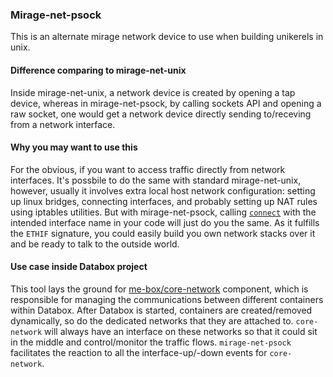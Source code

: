 ### Mirage-net-psock
This is an alternate mirage network device to use when building unikerels in unix.

#### Difference comparing to mirage-net-unix
Inside mirage-net-unix, a network device is created by opening a tap device, whereas in mirage-net-psock, by calling sockets API and opening a raw socket, one would get a network device directly sending to/receving from a network interface.

#### Why you may want to use this
For the obvious, if you want to access traffic directly from network interfaces. It's possbile to do the same with standard mirage-net-unix, however, usually it involves extra local host network configuration: setting up linux bridges, connecting interfaces, and probably setting up NAT rules using iptables utilities. But with mirage-net-psock, calling [`connect`](https://github.com/me-box/mirage-net-psock/blob/master/lib/netif.mli#L22) with the intended interface name in your code will just do you the same. As it fulfills the `ETHIF` signature, you could easily build you own network stacks over it and be ready to talk to the outside world.

#### Use case inside Databox project
This tool lays the ground for [me-box/core-network](https://github.com/me-box/core-network) component, which is responsible for managing the communications between different containers within Databox. After Databox is started, containers are created/removed dynamically, so do the dedicated networks that they are attached to. `core-network` will always have an interface on these networks so that it could sit in the middle and control/monitor the traffic flows. `mirage-net-psock` facilitates the reaction to all the interface-up/-down events for `core-network`.
